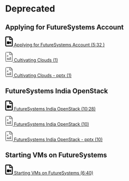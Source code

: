 Deprecated 
==========

## Applying for FutureSystems Account

[![Video](images/video.png) Applying for FutureSystems Account (5:32 )](https://www.youtube.com/watch?v=98ERlWi3k3U)

[![Presentation](images/presentation.png) Cultivating Clouds (1)](https://drive.google.com/open?id=0B88HKpainTSfZENxeUlOcVFUTkU)

[![Presentation](images/presentation.png) Cultivating Clouds - pptx (1)](https://drive.google.com/open?id=0B88HKpainTSfcVNHWUJaUDRoYUk)


## FutureSystems India OpenStack

[![Video](images/video.png) FutureSystems India OpenStack (10:28)](https://www.youtube.com/watch?v=hyKYTpNmJZc)

[![Presentation](images/presentation.png) FutureSystems India OpenStack (10)](https://drive.google.com/open?id=0B88HKpainTSfZENxeUlOcVFUTkU)

[![Presentation](images/presentation.png) FutureSystems India OpenStack - pptx (10)](https://drive.google.com/open?id=0B88HKpainTSfcVNHWUJaUDRoYUk)


## Starting VMs on FutureSystems

[![Video](images/video.png) Starting VMs on FutureSystems (6:40)](https://www.youtube.com/watch?v=RPnhJs4IcfQ)

